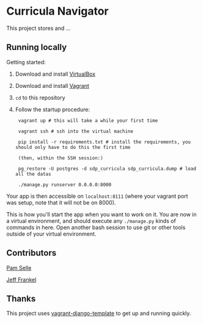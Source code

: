 # Curricula Navigator

This project stores and ...

## Running locally

Getting started:

1. Download and install [VirtualBox](https://www.virtualbox.org/)
2. Download and install [Vagrant](http://www.vagrantup.com/)
3. `cd` to this repository
4. Follow the startup procedure:

        vagrant up # this will take a while your first time

        vagrant ssh # ssh into the virtual machine

        pip install -r requirements.txt # install the requirements, you should only have to do this the first time

        (then, within the SSH session:)
          
        pg_restore -U postgres -d sdp_curricula sdp_curricula.dump # load all the datas

        ./manage.py runserver 0.0.0.0:8000

Your app is then accessible on `localhost:8111` (where your vagrant port was setup, note that it will not be on 8000).

This is how you'll start the app when you want to work on it. You are now in a virtual environment, and should execute any `./manage.py` kinds of commands in here. Open another bash session to use git or other tools outside of your virtual environment.

## Contributors

[Pam Selle](http://github.com/pselle)

[Jeff Frankel](http://github.com/jfrankl)

## Thanks

This project uses [vagrant-django-template](https://github.com/torchbox/vagrant-django-template) to get up and running quickly.
